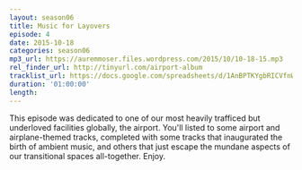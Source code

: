 ```yaml
---
layout: season06
title: Music for Layovers
episode: 4
date: 2015-10-18
categories: season06
mp3_url: https://auremmoser.files.wordpress.com/2015/10/10-18-15.mp3
rel_finder_url: http://tinyurl.com/airport-album
tracklist_url: https://docs.google.com/spreadsheets/d/1AnBPTKYgbRICVfnWy8lh2XAfNTw8cQFm6TVHdbUXQa0/edit#gid=1099018225
duration: '01:00:00'
length:
---
```


This episode was dedicated to one of our most heavily trafficed but underloved facilities globally, the airport. You'll listed to some airport and airplane-themed tracks, completed with some tracks that inaugurated the birth of ambient music, and others that just escape the mundane aspects of our transitional spaces all-together. Enjoy.
